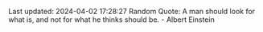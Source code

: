 Last updated: 2024-04-02 17:28:27
Random Quote: A man should look for what is, and not for what he thinks should be. - Albert Einstein